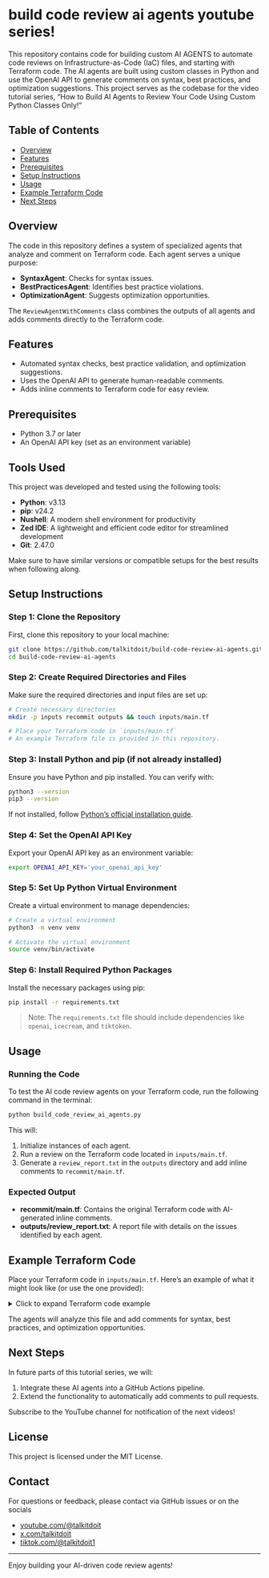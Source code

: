 
# build code review ai agents youtube series!

This repository contains code for building custom AI AGENTS to automate code reviews on Infrastructure-as-Code (IaC) files, and starting with Terraform code. The AI agents are built using custom classes in Python and use the OpenAI API to generate comments on syntax, best practices, and optimization suggestions. This project serves as the codebase for the video tutorial series, “How to Build AI Agents to Review Your Code Using Custom Python Classes Only!”

## Table of Contents
- [Overview](#overview)
- [Features](#features)
- [Prerequisites](#prerequisites)
- [Setup Instructions](#setup-instructions)
- [Usage](#usage)
- [Example Terraform Code](#example-terraform-code)
- [Next Steps](#next-steps)

## Overview
The code in this repository defines a system of specialized agents that analyze and comment on Terraform code. Each agent serves a unique purpose:
- **SyntaxAgent**: Checks for syntax issues.
- **BestPracticesAgent**: Identifies best practice violations.
- **OptimizationAgent**: Suggests optimization opportunities.

The `ReviewAgentWithComments` class combines the outputs of all agents and adds comments directly to the Terraform code.

## Features
- Automated syntax checks, best practice validation, and optimization suggestions.
- Uses the OpenAI API to generate human-readable comments.
- Adds inline comments to Terraform code for easy review.

## Prerequisites
- Python 3.7 or later
- An OpenAI API key (set as an environment variable)

## Tools Used

This project was developed and tested using the following tools:

- **Python**: v3.13
- **pip**: v24.2
- **Nushell**: A modern shell environment for productivity
- **Zed IDE**: A lightweight and efficient code editor for streamlined development
- **Git**: 2.47.0

Make sure to have similar versions or compatible setups for the best results when following along.

## Setup Instructions

### Step 1: Clone the Repository
First, clone this repository to your local machine:
```bash
git clone https://github.com/talkitdoit/build-code-review-ai-agents.git
cd build-code-review-ai-agents
```

### Step 2: Create Required Directories and Files
Make sure the required directories and input files are set up:
```bash
# Create necessary directories
mkdir -p inputs recommit outputs && touch inputs/main.tf

# Place your Terraform code in `inputs/main.tf`
# An example Terraform file is provided in this repository.
```

### Step 3: Install Python and pip (if not already installed)
Ensure you have Python and pip installed. You can verify with:
```bash
python3 --version
pip3 --version
```

If not installed, follow [Python’s official installation guide](https://www.python.org/downloads/).

### Step 4: Set the OpenAI API Key
Export your OpenAI API key as an environment variable:
```bash
export OPENAI_API_KEY='your_openai_api_key'
```

### Step 5: Set Up Python Virtual Environment
Create a virtual environment to manage dependencies:
```bash
# Create a virtual environment
python3 -m venv venv

# Activate the virtual environment
source venv/bin/activate
```

### Step 6: Install Required Python Packages
Install the necessary packages using pip:
```bash
pip install -r requirements.txt
```

> Note: The `requirements.txt` file should include dependencies like `openai`, `icecream`, and `tiktoken`.

## Usage

### Running the Code
To test the AI code review agents on your Terraform code, run the following command in the terminal:

```bash
python build_code_review_ai_agents.py
```

This will:
1. Initialize instances of each agent.
2. Run a review on the Terraform code located in `inputs/main.tf`.
3. Generate a `review_report.txt` in the `outputs` directory and add inline comments to `recommit/main.tf`.

### Expected Output
- **recommit/main.tf**: Contains the original Terraform code with AI-generated inline comments.
- **outputs/review_report.txt**: A report file with details on the issues identified by each agent.

## Example Terraform Code
Place your Terraform code in `inputs/main.tf`. Here’s an example of what it might look like (or use the one provided):

<details>
  <summary>Click to expand Terraform code example</summary>

```hcl
resource "aws_instance" "example" {
  ami           = "ami-12345678"
  instance_type = "t2.micro"
  tags = {
    Name = "example-instance"
  }
}

module "storage_account" {
  source                      = "./modules/storage_account"
  name                        = "${local.storage_account_prefix}${random_string.storage_account_suffix.result}"
  location                    = var.location
  resource_group_name         = azurerm_resource_group.rg.name
  account_kind                = var.storage_account_kind
  account_tier                = var.storage_account_tier
  replication_type            = var.storage_account_replication_type
  tags                        = var.tags

}

data "azurerm_client_config" "current" {
}
```
</details>

The agents will analyze this file and add comments for syntax, best practices, and optimization opportunities.

## Next Steps
In future parts of this tutorial series, we will:
1. Integrate these AI agents into a GitHub Actions pipeline.
2. Extend the functionality to automatically add comments to pull requests.

Subscribe to the YouTube channel for notification of the next videos!

## License
This project is licensed under the MIT License.

## Contact
For questions or feedback, please contact via GitHub issues or on the socials
* [youtube.com/@talkitdoit](https://youtube.com/@talkitdoit)
* [x.com/talkitdoit](https://x.com/talkitdoit)
* [tiktok.com/@talkitdoit1](https://tiktok.com/@talkitdoit1)

---

Enjoy building your AI-driven code review agents!
